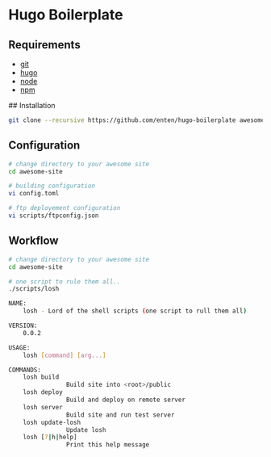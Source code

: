 # Hugo Boilerplate

## Requirements

* [git](http://git-scm.com)
* [hugo](https://gohugo.io)
* [node](https://nodejs.org)
* [npm](https://www.npmjs.com/about)

## Installation

```bash
git clone --recursive https://github.com/enten/hugo-boilerplate awesome-site
```

## Configuration

```bash
# change directory to your awesome site
cd awesome-site

# building configuration
vi config.toml

# ftp deployement configuration
vi scripts/ftpconfig.json
```

## Workflow

```bash
# change directory to your awesome site
cd awesome-site

# one script to rule them all..
./scripts/losh

NAME:
    losh - Lord of the shell scripts (one script to rull them all)

VERSION:
    0.0.2

USAGE:
    losh [command] [arg...]

COMMANDS:
    losh build
                Build site into <root>/public
    losh deploy
                Build and deploy on remote server
    losh server
                Build site and run test server
    losh update-losh
                Update losh
    losh [?|h|help]
                Print this help message


```
